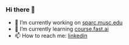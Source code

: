 ### Hi there 👋

<!--
**6reg/6reg** is a ✨ _special_ ✨ repository because its `README.md` (this file) appears on your GitHub profile.

Here are some ideas to get you started:
-->
- 🔭 I’m currently working on [sparc.musc.edu](https://sparc.musc.edu)
- 🌱 I’m currently learning [course.fast.ai](https://course.fast.ai)
- 📫 How to reach me: [linkedin](https://linkedin.com/in/gregorymathias)
